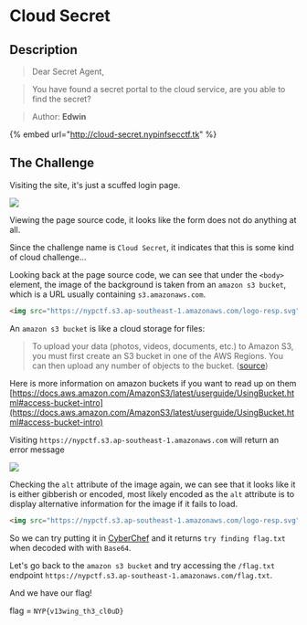 # Cloud Secret

## Description

> Dear Secret Agent,

> You have found a secret portal to the cloud service, are you able to find the secret?

> Author: **Edwin**

{% embed url="http://cloud-secret.nypinfsecctf.tk" %}

## The Challenge

Visiting the site, it's just a scuffed login page.

![](https://user-images.githubusercontent.com/83258849/147761101-7147f783-7745-4111-a595-006bce2229d8.png)

Viewing the page source code, it looks like the form does not do anything at all.

Since the challenge name is `Cloud Secret`, it indicates that this is some kind of cloud challenge...

Looking back at the page source code, we can see that under the `<body>` element, the image of the background is taken from an `amazon s3 bucket`, which is a URL usually containing `s3.amazonaws.com`.

```html
<img src="https://nypctf.s3.ap-southeast-1.amazonaws.com/logo-resp.svg" alt="dHJ5IGZpbmRpbmcgZmxhZy50eHQ" style="height:40px;width:160px;">
```

An `amazon s3 bucket` is like a cloud storage for files:

> To upload your data (photos, videos, documents, etc.) to Amazon S3, you must first create an S3 bucket in one of the AWS Regions. You can then upload any number of objects to the bucket. ([source](https://docs.aws.amazon.com/AmazonS3/latest/userguide/UsingBucket.html#access-bucket-intro))

Here is more information on amazon buckets if you want to read up on them [https://docs.aws.amazon.com/AmazonS3/latest/userguide/UsingBucket.html#access-bucket-intro](https://docs.aws.amazon.com/AmazonS3/latest/userguide/UsingBucket.html#access-bucket-intro)

Visiting `https://nypctf.s3.ap-southeast-1.amazonaws.com` will return an error message

![](https://user-images.githubusercontent.com/83258849/147762374-4606f918-1cee-45c8-99d7-6dc7fe6401d2.png)

Checking the `alt` attribute of the image again, we can see that it looks like it is either gibberish or encoded, most likely encoded as the `alt` attribute is to display alternative information for the image if it fails to load.

```html
<img src="https://nypctf.s3.ap-southeast-1.amazonaws.com/logo-resp.svg" alt="dHJ5IGZpbmRpbmcgZmxhZy50eHQ" style="height:40px;width:160px;">
```

So we can try putting it in [CyberChef](https://gchq.github.io/CyberChef/) and it returns `try finding flag.txt` when decoded with with `Base64`.

Let's go back to the `amazon s3 bucket` and try accessing the `/flag.txt` endpoint `https://nypctf.s3.ap-southeast-1.amazonaws.com/flag.txt`.

And we have our flag!

flag = `NYP{v13wing_th3_cl0uD}`
